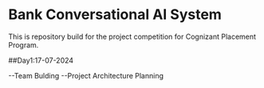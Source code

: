 # Bank Conversational AI System 
This is repository build for the project competition for Cognizant Placement Program.





##Day1:17-07-2024 

--Team Bulding
--Project Architecture Planning 





